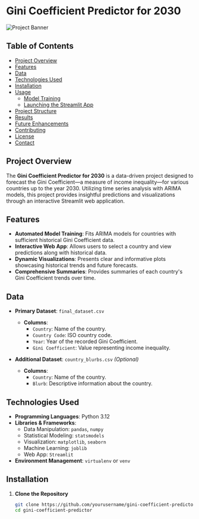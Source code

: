 # Gini Coefficient Predictor for 2030

![Project Banner](path_to_your_image/banner.png)

## Table of Contents
- [Project Overview](#project-overview)
- [Features](#features)
- [Data](#data)
- [Technologies Used](#technologies-used)
- [Installation](#installation)
- [Usage](#usage)
  - [Model Training](#model-training)
  - [Launching the Streamlit App](#launching-the-streamlit-app)
- [Project Structure](#project-structure)
- [Results](#results)
- [Future Enhancements](#future-enhancements)
- [Contributing](#contributing)
- [License](#license)
- [Contact](#contact)

## Project Overview

The **Gini Coefficient Predictor for 2030** is a data-driven project designed to forecast the Gini Coefficient—a measure of income inequality—for various countries up to the year 2030. Utilizing time series analysis with ARIMA models, this project provides insightful predictions and visualizations through an interactive Streamlit web application.

## Features

- **Automated Model Training**: Fits ARIMA models for countries with sufficient historical Gini Coefficient data.
- **Interactive Web App**: Allows users to select a country and view predictions along with historical data.
- **Dynamic Visualizations**: Presents clear and informative plots showcasing historical trends and future forecasts.
- **Comprehensive Summaries**: Provides summaries of each country's Gini Coefficient trends over time.

## Data

- **Primary Dataset**: `final_dataset.csv`
  - **Columns**:
    - `Country`: Name of the country.
    - `Country Code`: ISO country code.
    - `Year`: Year of the recorded Gini Coefficient.
    - `Gini Coefficient`: Value representing income inequality.

- **Additional Dataset**: `country_blurbs.csv` *(Optional)*
  - **Columns**:
    - `Country`: Name of the country.
    - `Blurb`: Descriptive information about the country.

## Technologies Used

- **Programming Languages**: Python 3.12
- **Libraries & Frameworks**:
  - Data Manipulation: `pandas`, `numpy`
  - Statistical Modeling: `statsmodels`
  - Visualization: `matplotlib`, `seaborn`
  - Machine Learning: `joblib`
  - Web App: `Streamlit`
- **Environment Management**: `virtualenv` or `venv`

## Installation

1. **Clone the Repository**

   ```bash
   git clone https://github.com/yourusername/gini-coefficient-predictor.git
   cd gini-coefficient-predictor
